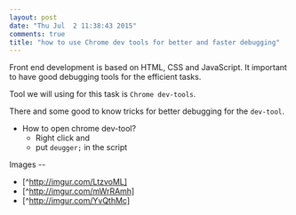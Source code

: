 ```yaml
---
layout: post
date: "Thu Jul  2 11:38:43 2015"
comments: true
title: "how to use Chrome dev tools for better and faster debugging"
---
```


Front end development is based on HTML, CSS and JavaScript. It important to have
good debugging tools for the efficient tasks.

Tool we will using for this task is `Chrome dev-tools`.

There and some good to know tricks for better debugging for the `dev-tool`.

- How to open chrome dev-tool?
  - Right click and
  - put `deugger;` in the script


Images --

- [^http://imgur.com/LtzvoML]
- [^http://imgur.com/mWrRAmh]
- [^http://imgur.com/YvQthMc]
